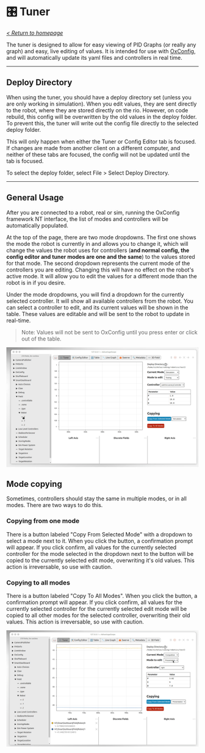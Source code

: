 # 🎛 Tuner

_[< Return to homepage](/docs/INDEX.md)_

The tuner is designed to allow for easy viewing of PID Graphs (or really any graph) and easy, live editing of values. It is intended for use with [OxConfig](https://github.com/FRCTeam3044/OxConfig), and will automatically update its yaml files and controllers in real time.

---

## Deploy Directory

When using the tuner, you should have a deploy directory set (unless you are only working in simulation). When you edit values, they are sent directly to the robot, where they are stored directly on the rio. However, on code rebuild, this config will be overwritten by the old values in the deploy folder. To prevent this, the tuner will write out the config file directly to the selected deploy folder.

This will only happen when either the Tuner or Config Editor tab is focused. If changes are made from another client on a different computer, and neither of these tabs are focused, the config will not be updated until the tab is focused.

To select the deploy folder, select File > Select Deploy Directory.

---

## General Usage

After you are connected to a robot, real or sim, running the OxConfig framework NT interface, the list of modes and controllers will be automatically populated.

At the top of the page, there are two mode dropdowns. The first one shows the mode the robot is currently in and allows you to change it, which will change the values the robot uses for controllers (**and normal config, the config editor and tuner modes are one and the same**) to the values stored for that mode. The second dropdown represents the current mode of the controllers you are editing. Changing this will have no effect on the robot's active mode. It will allow you to edit the values for a different mode than the robot is in if you desire.

Under the mode dropdowns, you will find a dropdown for the currently selected controller. It will show all available controllers from the robot. You can select a controller to edit, and its current values will be shown in the table. These values are editable and will be sent to the robot to update in real-time.

> Note: Values will not be sent to OxConfig until you press enter or click out of the table.

![Tuner Demo](/docs/resources/tuner/tuner-1.gif)

## Mode copying

Sometimes, controllers should stay the same in multiple modes, or in all modes. There are two ways to do this.

### Copying from one mode

There is a button labeled "Copy From Selected Mode" with a dropdown to select a mode next to it. When you click the button, a confirmation prompt will appear. If you click confirm, all values for the currently selected controller for the mode selected in the dropdown next to the button will be copied to the currently selected edit mode, overwriting it's old values. This action is irreversable, so use with caution.

### Copying to all modes

There is a button labeled "Copy To All Modes". When you click the button, a confirmation prompt will appear. If you click confirm, all values for the currently selected controller for the currently selected edit mode will be copied to all other modes for the selected controller, overwriting their old values. This action is irreversable, so use with caution.

![Tuner Copying Demo](/docs/resources/tuner/tuner-2.gif)
